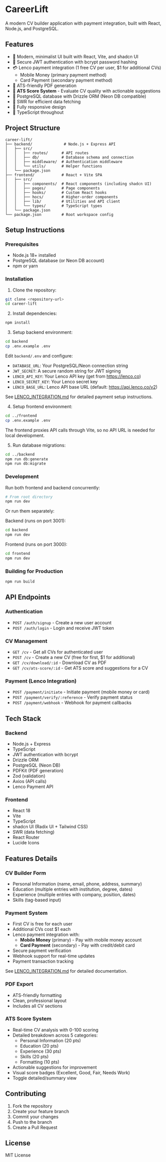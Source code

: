 # CareerLift

A modern CV builder application with payment integration, built with React, Node.js, and PostgreSQL.

## Features

- 🎨 Modern, minimalist UI built with React, Vite, and shadcn UI
- 🔐 Secure JWT authentication with bcrypt password hashing
- 💳 Lenco payment integration (1 free CV per user, $1 for additional CVs)
  - Mobile Money (primary payment method)
  - Card Payment (secondary payment method)
- 📄 ATS-friendly PDF generation
- 🎯 **ATS Score System** - Evaluate CV quality with actionable suggestions
- 💾 PostgreSQL database with Drizzle ORM (Neon DB compatible)
- 🔄 SWR for efficient data fetching
- 📱 Fully responsive design
- 🎯 TypeScript throughout

## Project Structure

```
career-lift/
├── backend/              # Node.js + Express API
│   ├── src/
│   │   ├── routes/      # API routes
│   │   ├── db/          # Database schema and connection
│   │   ├── middleware/  # Authentication middleware
│   │   └── utils/       # Helper functions
│   └── package.json
├── frontend/            # React + Vite SPA
│   ├── src/
│   │   ├── components/  # React components (including shadcn UI)
│   │   ├── pages/       # Page components
│   │   ├── hooks/       # Custom React hooks
│   │   ├── hocs/        # Higher-order components
│   │   ├── lib/         # Utilities and API client
│   │   └── types/       # TypeScript types
│   └── package.json
└── package.json         # Root workspace config
```

## Setup Instructions

### Prerequisites

- Node.js 18+ installed
- PostgreSQL database (or Neon DB account)
- npm or yarn

### Installation

1. Clone the repository:
```bash
git clone <repository-url>
cd career-lift
```

2. Install dependencies:
```bash
npm install
```

3. Setup backend environment:
```bash
cd backend
cp .env.example .env
```

Edit `backend/.env` and configure:
- `DATABASE_URL`: Your PostgreSQL/Neon connection string
- `JWT_SECRET`: A secure random string for JWT signing
- `LENCO_API_KEY`: Your Lenco API key (get from https://lenco.co)
- `LENCO_SECRET_KEY`: Your Lenco secret key
- `LENCO_BASE_URL`: Lenco API base URL (default: https://api.lenco.co/v2)

See [LENCO_INTEGRATION.md](./LENCO_INTEGRATION.md) for detailed payment setup instructions.

4. Setup frontend environment:
```bash
cd ../frontend
cp .env.example .env
```

The frontend proxies API calls through Vite, so no API URL is needed for local development.

5. Run database migrations:
```bash
cd ../backend
npm run db:generate
npm run db:migrate
```

### Development

Run both frontend and backend concurrently:
```bash
# From root directory
npm run dev
```

Or run them separately:

Backend (runs on port 3001):
```bash
cd backend
npm run dev
```

Frontend (runs on port 3000):
```bash
cd frontend
npm run dev
```

### Building for Production

```bash
npm run build
```

## API Endpoints

### Authentication
- `POST /auth/signup` - Create a new user account
- `POST /auth/login` - Login and receive JWT token

### CV Management
- `GET /cv` - Get all CVs for authenticated user
- `POST /cv` - Create a new CV (free for first, $1 for additional)
- `GET /cv/download/:id` - Download CV as PDF
- `GET /cv/ats-score/:id` - Get ATS score and suggestions for a CV

### Payment (Lenco Integration)
- `POST /payment/initiate` - Initiate payment (mobile money or card)
- `POST /payment/verify/:reference` - Verify payment status
- `POST /payment/webhook` - Webhook for payment callbacks

## Tech Stack

### Backend
- Node.js + Express
- TypeScript
- JWT authentication with bcrypt
- Drizzle ORM
- PostgreSQL (Neon DB)
- PDFKit (PDF generation)
- Zod (validation)
- Axios (API calls)
- Lenco Payment API

### Frontend
- React 18
- Vite
- TypeScript
- shadcn UI (Radix UI + Tailwind CSS)
- SWR (data fetching)
- React Router
- Lucide Icons

## Features Details

### CV Builder Form
- Personal Information (name, email, phone, address, summary)
- Education (multiple entries with institution, degree, dates)
- Experience (multiple entries with company, position, dates)
- Skills (tag-based input)

### Payment System
- First CV is free for each user
- Additional CVs cost $1 each
- Lenco payment integration with:
  - **Mobile Money** (primary) - Pay with mobile money account
  - **Card Payment** (secondary) - Pay with credit/debit card
- Secure payment verification
- Webhook support for real-time updates
- Payment transaction tracking

See [LENCO_INTEGRATION.md](./LENCO_INTEGRATION.md) for detailed documentation.

### PDF Export
- ATS-friendly formatting
- Clean, professional layout
- Includes all CV sections

### ATS Score System
- Real-time CV analysis with 0-100 scoring
- Detailed breakdown across 5 categories:
  - Personal Information (20 pts)
  - Education (20 pts)
  - Experience (30 pts)
  - Skills (20 pts)
  - Formatting (10 pts)
- Actionable suggestions for improvement
- Visual score badges (Excellent, Good, Fair, Needs Work)
- Toggle detailed/summary view

## Contributing

1. Fork the repository
2. Create your feature branch
3. Commit your changes
4. Push to the branch
5. Create a Pull Request

## License

MIT License